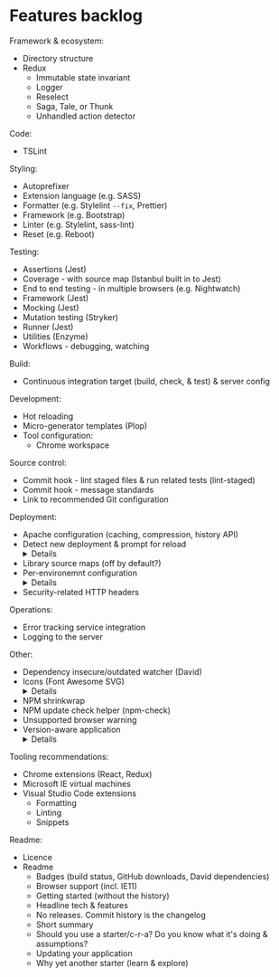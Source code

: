 # Features backlog
Framework & ecosystem:
* Directory structure
* Redux
  * Immutable state invariant
  * Logger
  * Reselect
  * Saga, Tale, or Thunk
  * Unhandled action detector

Code:
* TSLint

Styling:
* Autoprefixer
* Extension language (e.g. SASS)
* Formatter (e.g. Stylelint `--fix`, Prettier)
* Framework (e.g. Bootstrap)
* Linter (e.g. Stylelint, sass-lint)
* Reset (e.g. Reboot)

Testing:
* Assertions (Jest)
* Coverage - with source map (Istanbul built in to Jest)
* End to end testing - in multiple browsers (e.g. Nightwatch)
* Framework (Jest)
* Mocking (Jest)
* Mutation testing (Stryker)
* Runner (Jest)
* Utilities (Enzyme)
* Workflows - debugging, watching

Build:
* Continuous integration target (build, check, & test) & server config

Development:
* Hot reloading
* Micro-generator templates (Plop)
* Tool configuration:
  * Chrome workspace

Source control:
* Commit hook - lint staged files & run related tests (lint-staged)
* Commit hook - message standards
* Link to recommended Git configuration

Deployment:
* Apache configuration (caching, compression, history API)
* Detect new deployment & prompt for reload
  <details>
    Include build number in index.html (meta tag or global var).
    Emit an extra file to be deployed, containing just the build number.
    Script periodically polls for this extra files and compares the build numbers.
    It could then prompt for reload.
    A changelog file could also be deployed, fetched, and its contents shown in the prompt.
  </details>
* Library source maps (off by default?)
* Per-environemnt configuration
  <details>
    https://webpack.js.org/plugins/define-plugin/#service-urls ?
    https://webpack.js.org/plugins/environment-plugin/#dotenvplugin
  </details>
* Security-related HTTP headers

Operations:
* Error tracking service integration
* Logging to the server

Other:
* Dependency insecure/outdated watcher (David)
* Icons (Font Awesome SVG)
  <details>
    https://webpack.js.org/guides/typescript/#importing-other-assets
  </details>
* NPM shrinkwrap
* NPM update check helper (npm-check)
* Unsupported browser warning
* Version-aware application
  <details>
    https://webpack.js.org/plugins/define-plugin/#usage (but with version number rather than hash)
  </details>

Tooling recommendations:
* Chrome extensions (React, Redux)
* Microsoft IE virtual machines
* Visual Studio Code extensions
  * Formatting
  * Linting
  * Snippets

Readme:
* Licence
* Readme
  * Badges (build status, GitHub downloads, David dependencies)
  * Browser support (incl. IE11)
  * Getting started (without the history)
  * Headline tech & features
  * No releases. Commit history is the changelog
  * Short summary
  * Should you use a starter/c-r-a? Do you know what it's doing & assumptions?
  * Updating your application
  * Why yet another starter (learn & explore)

